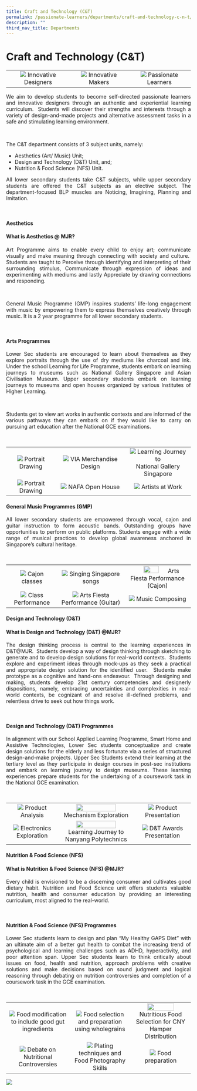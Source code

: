 ```yaml
---
title: Craft and Technology (C&T)
permalink: /passionate-learners/departments/craft-and-technology-c-n-t/
description: ""
third_nav_title: Departments
---
```

# Craft and Technology (C&T)


|   |   |   |
|:----:|:----:|:---:|
| ![](/images/Passionate%20Learners/Craft%20and%20Technology%20(C&T)/c1.png) Innovative Designers |   ![](/images/Passionate%20Learners/Craft%20and%20Technology%20(C&T)/c2.png) Innovative Makers |  ![](/images/Passionate%20Learners/Craft%20and%20Technology%20(C&T)/c3.png) Passionate Learners  |


<p style="text-align: justify;">We aim to develop students to become self-directed passionate learners and innovative designers through an authentic and experiential learning curriculum.  Students will discover their strengths and interests through a variety of design-and-made projects and alternative assessment tasks in a safe and stimulating learning environment. </p> 

The C&T department consists of 3 subject units, namely:

- Aesthetics (Art/ Music) Unit;
- Design and Technology (D&T) Unit, and;
- Nutrition & Food Science (NFS) Unit.

<p style="text-align: justify;">All lower secondary students take C&T subjects, while upper secondary students are offered the C&T subjects as an elective subject. The department-focused BLP muscles are Noticing, Imagining, Planning and Imitation.</p> 

#### **Aesthetics**

#### **What is Aesthetics @ MJR?**

<p style="text-align: justify;">Art Programme aims to enable every child to enjoy art; communicate visually and make meaning through connecting with society and culture.  Students are taught to Perceive through identifying and interpreting of their surrounding stimulus, Communicate through expression of ideas and experimenting with mediums and lastly Appreciate by drawing connections and responding.  </p> 

<p style="text-align: justify;">General Music Programme (GMP) inspires students’ life-long engagement with music by empowering them to express themselves creatively through music. It is a 2 year programme for all lower secondary students.</p> 

#### **Arts Programmes**

<p style="text-align: justify;">Lower Sec students are encouraged to learn about themselves as they explore portraits through the use of dry mediums like charcoal and ink.  Under the school Learning for Life Programme, students embark on learning journeys to museums such as National Gallery Singapore and Asian Civilisation Museum.  Upper secondary students embark on learning journeys to museums and open houses organized by various Institutes of Higher Learning.</p> 

<p style="text-align: justify;">Students get to view art works in authentic contexts and are informed of the various pathways they can embark on if they would like to carry on pursuing art education after the National GCE examinations.</p> 


|   |   |   |
|:----:|:----:|:---:|
|  ![](/images/Passionate%20Learners/Craft%20and%20Technology%20(C&T)/art1.png) Portrait Drawing   | ![](/images/Passionate%20Learners/Craft%20and%20Technology%20(C&T)/art2.png) VIA Merchandise Design  | ![](/images/Passionate%20Learners/Craft%20and%20Technology%20(C&T)/art3.png)  Learning Journey to<br> National Gallery Singapore |
|  ![](/images/Passionate%20Learners/Craft%20and%20Technology%20(C&T)/art4.png)  Portrait Drawing	 |   ![](/images/Passionate%20Learners/Craft%20and%20Technology%20(C&T)/art5.png)  NAFA Open House	 |   ![](/images/Passionate%20Learners/Craft%20and%20Technology%20(C&T)/art6.png)  Artists at Work  |



#### **General Music Programmes (GMP)**

<p style="text-align: justify;">All lower secondary students are empowered through vocal, cajon and guitar instruction to form acoustic bands. Outstanding groups have opportunities to perform on public platforms. Students engage with a wide range of musical practices to develop global awareness anchored in Singapore’s cultural heritage.</p> 

|   |   |   |
|:----:|:----:|:---:|
|![](/images/Passionate%20Learners/Craft%20and%20Technology%20(C&T)/Cajon%20Classes.jpg) Cajon classes  |  ![](/images/Passionate%20Learners/Craft%20and%20Technology%20(C&T)/Guitar%20Classes%201.jpg) Singing Singapore songs   |<img src="/images/Passionate%20Learners/Craft%20and%20Technology%20(C&T)/Arts%20Fiesta%20Performance.jpg" style="width:50%"> Arts Fiesta Performance (Cajon)  |
| ![](/images/Passionate%20Learners/Craft%20and%20Technology%20(C&T)/Class%20Performance.jpg) Class Performance |  ![](/images/Passionate%20Learners/Craft%20and%20Technology%20(C&T)/Arts%20Fiesta%20Performance%202.jpg)  Arts Fiesta Performance (Guitar)  |  ![](/images/Passionate%20Learners/Craft%20and%20Technology%20(C&T)/Guitar%20Classes%202.jpg) Music Composing  |


#### **Design and Technology (D&T)**

#### **What is Design and Technology (D&T) @MJR?**

<p style="text-align: justify;">The design thinking process is central to the learning experiences in D&T@MJR.  Students develop a way of design thinking through sketching to generate and to develop design solutions for real-world contexts.  Students explore and experiment ideas through mock-ups as they seek a practical and appropriate design solution for the identified user.  Students make prototype as a cognitive and hand-ons endeavour.  Through designing and making, students develop 21st century competencies and designerly dispositions, namely, embracing uncertainties and complexities in real-world contexts, be cognizant of and resolve ill-defined problems, and relentless drive to seek out how things work.  </p> 

#### **Design and Technology (D&T) Programmes**

<p style="text-align: justify;">In alignment with our School Applied Learning Programme, Smart Home and Assistive Technologies, Lower Sec students conceptualize and create design solutions for the elderly and less fortunate via a series of structured design-and-make projects. Upper Sec Students extend their learning at the tertiary level as they participate in design courses in post-sec institutions and embark on learning journey to design museums. These learning experiences prepare students for the undertaking of a coursework task in the National GCE examination.</p> 


|   |   |   |
|:----:|:----:|:---:|
| ![](/images/Passionate%20Learners/Craft%20and%20Technology%20(C&T)/dnt1.png) Product Analysis 	 | <img src="/images/Passionate%20Learners/Craft%20and%20Technology%20(C&T)/dnt2.png" style="width:75%">   Mechanism Exploration  |  ![](/images/Passionate%20Learners/Craft%20and%20Technology%20(C&T)/dnt3.png)  Product Presentation   |
|   ![](/images/Passionate%20Learners/Craft%20and%20Technology%20(C&T)/dnt4.png)  Electronics Exploration | <img src="/images/Passionate%20Learners/Craft%20and%20Technology%20(C&T)/dnt5.png" style="width:75%">  Learning Journey to Nanyang Polytechnics   |  ![](/images/Passionate%20Learners/Craft%20and%20Technology%20(C&T)/dnt6.png)   D&T Awards Presentation |

#### **Nutrition & Food Science (NFS)**  

#### **What is Nutrition & Food Science (NFS) @MJR?**

<p style="text-align: justify;">Every child is envisioned to be a discerning consumer and cultivates good dietary habit. Nutrition and Food Science unit offers students valuable nutrition, health and consumer education by providing an interesting curriculum, most aligned to the real-world.  </p> 

#### **Nutrition & Food Science (NFS) Programmes**

<p style="text-align: justify;">Lower Sec students learn to design and plan “My Healthy GAPS Diet” with an ultimate aim of a better gut health to combat the increasing trend of psychological and learning challenges such as ADHD, hyperactivity, and poor attention span. Upper Sec students learn to think critically about issues on food, health and nutrition, approach problems with creative solutions and make decisions based on sound judgment and logical reasoning through debating on nutrition controversies and completion of a coursework task in the GCE examination.</p> 


|   |   |   |
|:----:|:----:|:---:|
| ![](/images/Passionate%20Learners/Craft%20and%20Technology%20(C&T)/nfs1.png) Food modification to include good gut ingredients	 | ![](/images/Passionate%20Learners/Craft%20and%20Technology%20(C&T)/nfs2.png) Food selection and preparation using wholegrains	  |  <img src="/images/Passionate%20Learners/Craft%20and%20Technology%20(C&T)/nfs3.png" style="width:70%"> Nutritious Food Selection for CNY Hamper Distribution |
|  ![](/images/Passionate%20Learners/Craft%20and%20Technology%20(C&T)/nfs4.png)  Debate on Nutritional Controversies 	 | ![](/images/Passionate%20Learners/Craft%20and%20Technology%20(C&T)/nfs5.png)  Plating techniques and Food Photography Skills	 |  ![](/images/Passionate%20Learners/Craft%20and%20Technology%20(C&T)/nfs6.png)  Food preparation   |


<a href="https://sites.google.com/manjusrisec.com/aesthetics-showcase/home" target = "_blank"> <img src="/images/Passionate%20Learners/Craft%20and%20Technology%20(C&T)/CNT-on-MJRwebsite.png"></a>